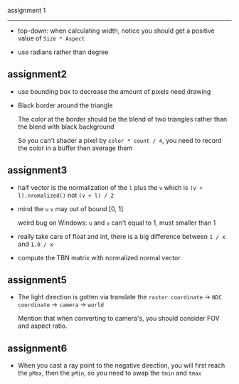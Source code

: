 assignment 1

---
- top-down: when calculating width, notice you should get a positive value of `Size * Aspect`

- use radians rather than degree

assignment2
---
- use bounding box to decrease the amount of pixels need drawing

- Black border around the triangle 

  The color at the border should be the blend of two triangles rather than the blend with black background

  So you can't shader a pixel by `color * count / 4`, you need to record the color in a buffer then average them

assignment3
---
- half vector is the normalization of the `l` plus the `v` which is `(v + l).nromalized()` not `(v + l) / 2`

- mind the `u` `v` may out of bound [0, 1]

  weird bug on Windows: `u` and `v` can't equal to 1, must smaller than 1

- really take care of float and int, there is a big difference between `1 / x` and `1.0 / x`

- compute the TBN matrix with normalized normal vector

assignment5
---
- The light direction is gotten via translate the `raster coordinate` -> `NDC coordinate` -> `camera` -> `world`

  Mention that when converting to camera's, you should consider FOV and aspect ratio.

assignment6
---
- When you cast a ray point to the negative direction, you will first reach the `pMax`, then the `pMin`, so you need to swap the `tmin` and `tmax`
